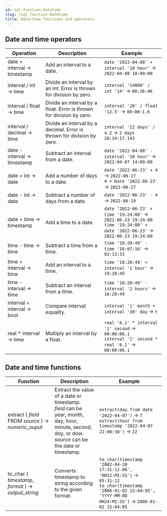 ```yaml
---
id: sql-function-datetime
slug: /sql-function-datetime
title: Date/time functions and operators
---
```




## Date and time operators

| Operation | Description | Example |
| ----------- | ----------- | ----------- |
| date + interval → timestamp | Add an interval to a date. | `date '2022-04-08' + interval '10 hour'` → `2022-04-08 10:00:00` |
| interval / int → time | Divide an interval by an int. Error is thrown for division by zero. | `interval '14000' / int '14'` → `00:16:40` |
| interval / float → time | Divide an interval by a float. Error is thrown for division by zero. | `interval '20' / float '12.5'` → `00:00:1.6` |
| interval / decimal → time | Divide an interval by a decimal. Error is thrown for division by zero. | `interval '12 days' / 4.2` → `2 days 20:34:17.143` |
| date - interval → timestamp | Subtract an interval from a date. | `date '2022-04-08' - interval '10 hour'` → `2022-04-07 14:00:00` |
| date + int → date | Add a number of days to a date. | `date '2022-06-23' + 4` → `2022-06-27` <br /> `4 + Date '2022-06-23'` → `2022-06-27` |
| date - int → date | Subtract a number of days from a date. | `date '2022-06-23' - 4` → `2022-06-19` |
| date + time → timestamp | Add a time to a date. | `date '2022-06-23' + time '19:24:00'` → `2022-06-23 19:24:00` <br /> `time '19:24:00' +  date '2022-06-23'` → `2022-06-23 19:24:00` |
| time - time → time | Subtract a time from a time. | `time '18:20:49' -  time '16:07:16'` → `02:13:33` |
| time + interval → time | Add an interval to a time. | `time '18:20:49' +  interval '1 hour'` → `19:20:49` |
| time - interval → time | Subtract an interval from a time. | `time '18:20:49' -  interval '2 hours'` → `16:20:49` |
| interval = interval → bool | Compare interval equality. | `interval '1' month = interval '30' day` → `t` |
| real * interval → time | Multiply an interval by a float. | `real '6.1' * interval '1' second` → `00:00:06.1` <br /> `interval '1' second * real '6.1'` → `00:00:06.1` |

## Date and time functions

|Function|Description|Example|
|---|---|---|
| extract ( *field* FROM *source* ) → *numeric_ouput* | Extract the value of a date or timestamp. <br /> *field* can be year, month, day, hour, minute, second, doy, or dow. <br /> *source* can be the date or timestamp.|`extract(day from date '2022-04-07')` → `7` <br /> `extract(hour from timestamp '2022-04-07 22:00:30')` → `22`|
| to_char ( *timestamp*, *format* ) → *output_string* |Converts timestamp to string according to the given format.|`to_char(timestamp '2002-04-20 17:31:12.66', 'HH12:MI:SS')` → `05:31:12` <br /> `to_char(timestamp '2006-01-02 15:04:05', 'YYYY-MM-DD HH24:MI:SS')` → `2006-01-02 15:04:05`|
